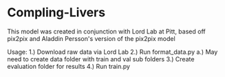 # Compling-Livers
This model was created in conjunction with Lord Lab at Pitt, based off pix2pix and Aladdin Persson's version of the pix2pix model

Usage:
1.) Download raw data via Lord Lab
2.) Run format_data.py
  a.) May need to create data folder with train and val sub folders
3.) Create evaluation folder for results
4.) Run train.py
